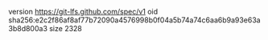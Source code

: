 version https://git-lfs.github.com/spec/v1
oid sha256:e2c2f86af8af77b72090a4576998b0f04a5b74a74c6aa6b9a93e63a3b8d800a3
size 2328
